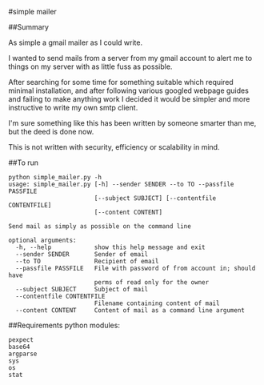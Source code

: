 #simple mailer

##Summary

As simple a gmail mailer as I could write.

I wanted to send mails from a server from my gmail account to alert me to things on my server with as little fuss as possible.

After searching for some time for something suitable which required minimal installation, and after following various googled webpage guides and failing to make anything work I decided it would be simpler and more instructive to write my own smtp client.

I'm sure something like this has been written by someone smarter than me, but the deed is done now.

This is not written with security, efficiency or scalability in mind.

##To run

    python simple_mailer.py -h
    usage: simple_mailer.py [-h] --sender SENDER --to TO --passfile PASSFILE
                            [--subject SUBJECT] [--contentfile CONTENTFILE]
                            [--content CONTENT]
    
    Send mail as simply as possible on the command line
    
    optional arguments:
      -h, --help            show this help message and exit
      --sender SENDER       Sender of email
      --to TO               Recipient of email
      --passfile PASSFILE   File with password of from account in; should have
                            perms of read only for the owner
      --subject SUBJECT     Subject of mail
      --contentfile CONTENTFILE
                            Filename containing content of mail
      --content CONTENT     Content of mail as a command line argument


##Requirements
python modules:

    pexpect
    base64
    argparse
    sys
    os
    stat

